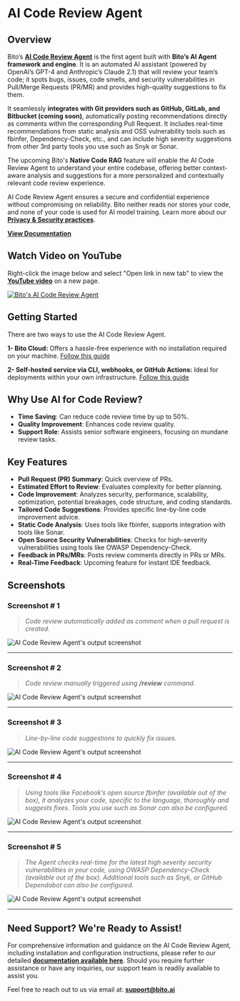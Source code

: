 # AI Code Review Agent

## Overview
Bito’s **[AI Code Review Agent](https://bito.ai/ai-code-review-agent/)** is the first agent built with **Bito’s AI Agent framework and engine**. It is an automated AI assistant (powered by OpenAI’s GPT-4 and Anthropic’s Claude 2.1) that will review your team’s code; it spots bugs, issues, code smells, and security vulnerabilities in Pull/Merge Requests (PR/MR) and provides high-quality suggestions to fix them.

It seamlessly **integrates with Git providers such as GitHub, GitLab, and Bitbucket (coming soon)**, automatically posting recommendations directly as comments within the corresponding Pull Request. It includes real-time recommendations from static analysis and OSS vulnerability tools such as fbinfer, Dependency-Check, etc., and can include high severity suggestions from other 3rd party tools you use such as Snyk or Sonar.

The upcoming Bito's **Native Code RAG** feature will enable the AI Code Review Agent to understand your entire codebase, offering better context-aware analysis and suggestions for a more personalized and contextually relevant code review experience.

AI Code Review Agent ensures a secure and confidential experience without compromising on reliability. Bito neither reads nor stores your code, and none of your code is used for AI model training. Learn more about our **[Privacy & Security practices](https://docs.bito.ai/privacy-and-security)**.

**[View Documentation](https://docs.bito.ai/bito-dev-agents/ai-code-review-agent)**

## Watch Video on YouTube
Right-click the image below and select "Open link in new tab" to view the **[YouTube video](https://youtu.be/QzMFfl2KRJI)** on a new page.

[![Bito's AI Code Review Agent](https://img.youtube.com/vi/QzMFfl2KRJI/0.jpg)](https://www.youtube.com/watch?v=QzMFfl2KRJI)

## Getting Started
There are two ways to use the AI Code Review Agent.

**1- Bito Cloud:** Offers a hassle-free experience with no installation required on your machine.
[Follow this guide](https://docs.bito.ai/bito-dev-agents/ai-code-review-agent/getting-started/install-run-using-bito-cloud)

**2- Self-hosted service via CLI, webhooks, or GitHub Actions:** Ideal for deployments within your own infrastructure.
[Follow this guide](https://docs.bito.ai/bito-dev-agents/ai-code-review-agent/getting-started/install-run-as-a-self-hosted-service)

## Why Use AI for Code Review?
- **Time Saving**: Can reduce code review time by up to 50%.
- **Quality Improvement**: Enhances code review quality.
- **Support Role**: Assists senior software engineers, focusing on mundane review tasks.

## Key Features
- **Pull Request (PR) Summary**: Quick overview of PRs.
- **Estimated Effort to Review**: Evaluates complexity for better planning.
- **Code Improvement**: Analyzes security, performance, scalability, optimization, potential breakages, code structure, and coding standards.
- **Tailored Code Suggestions**: Provides specific line-by-line code improvement advice.
- **Static Code Analysis**: Uses tools like fbinfer, supports integration with tools like Sonar.
- **Open Source Security Vulnerabilities**: Checks for high-severity vulnerabilities using tools like OWASP Dependency-Check.
- **Feedback in PRs/MRs**: Posts review comments directly in PRs or MRs.
- **Real-Time Feedback**: Upcoming feature for instant IDE feedback.

## Screenshots
### Screenshot # 1
> *Code review automatically added as comment when a pull request is created.*

![AI Code Review Agent's output screenshot](https://github.com/gitbito/codereviewagent/assets/22556762/c465ceab-9164-4eb3-b899-3c824773b194)

---

### Screenshot # 2
> *Code review manually triggered using **/review** command.*

![AI Code Review Agent's output screenshot](https://github.com/gitbito/codereviewagent/assets/22556762/dc84121a-e79d-4893-bb4a-c95a5ca434b3)

---

### Screenshot # 3
> *Line-by-line code suggestions to quickly fix issues.*

![AI Code Review Agent's output screenshot](https://github.com/gitbito/codereviewagent/assets/22556762/df8f422e-5ba3-4e24-ae1e-32d3cfd4ad40)

---

### Screenshot # 4
> *Using tools like Facebook’s open source fbinfer (available out of the box), it analyzes your code, specific to the language, thoroughly and suggests fixes. Tools you use such as Sonar can also be configured.*

![AI Code Review Agent's output screenshot](https://github.com/gitbito/codereviewagent/assets/22556762/1afa9f7e-7f1a-4644-b2fc-36de23aa54ea)

---

### Screenshot # 5
> *The Agent checks real-time for the latest high severity security vulnerabilities in your code, using OWASP Dependency-Check (available out of the box). Additional tools such as Snyk, or GitHub Dependabot can also be configured.*

![AI Code Review Agent's output screenshot](https://github.com/gitbito/CodeReviewAgent/assets/22556762/7b2fa28d-c0c8-44cd-b0ad-11aa18513d2a)


---

## Need Support? We're Ready to Assist!
For comprehensive information and guidance on the AI Code Review Agent, including installation and configuration instructions, please refer to our detailed **[documentation available here](https://docs.bito.ai/bito-dev-agents/ai-code-review-agent)**. Should you require further assistance or have any inquiries, our support team is readily available to assist you.

Feel free to reach out to us via email at: **[support@bito.ai](mailto:support@bito.ai)**
